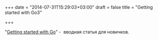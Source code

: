 +++
date = "2014-07-31T15:29:03+03:00"
draft = false
title = "Getting started with Go3"

+++

<p>&quot;<a href="http://jpadilla.com/post/93299452857/getting-started-with-go">Getting started with Go</a>&quot; - &nbsp;вводная статья для новичков.</p>

